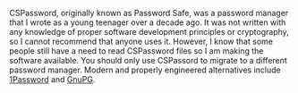 CSPassword, originally known as Password Safe, was a password manager that I
wrote as a young teenager over a decade ago. It was not written with any
knowledge of proper software development principles or cryptography, so I cannot
recommend that anyone uses it. However, I know that some people still have a
need to read CSPassword files so I am making the software available.  You should
only use CSPassord to migrate to a different password manager. Modern and
properly engineered alternatives include [1Password](https://1password.com) and
[GnuPG](http://www.gnupg.org).
